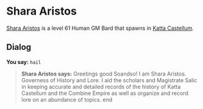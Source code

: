 # Shara Aristos



[Shara Aristos](/npc/160147) is a level 61 Human GM Bard that spawns in [Katta Castellum](/zone/160).



## Dialog

**You say:** `hail`



>**Shara Aristos says:** Greetings good Soandso! I am Shara Aristos. Governess of History and Lore. I aid the scholars and Magistrate Salic in keeping accurate and detailed records of the history of Katta Castellum and the Combine Empire as well as organize and record lore on an abundance of topics.
end
